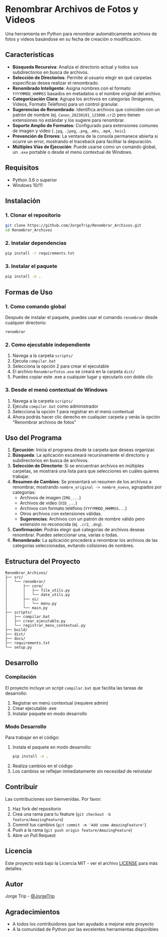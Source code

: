 # Renombrar Archivos de Fotos y Videos

Una herramienta en Python para renombrar automáticamente archivos de fotos y videos basándose en su fecha de creación o modificación.

## Características

- **Búsqueda Recursiva**: Analiza el directorio actual y todos sus subdirectorios en busca de archivos.
- **Selección de Directorios**: Permite al usuario elegir en qué carpetas específicas desea realizar el renombrado.
- **Renombrado Inteligente**: Asigna nombres con el formato `YYYYMMDD_HHMMSS` basados en metadatos o el nombre original del archivo.
- **Categorización Clara**: Agrupa los archivos en categorías (Imágenes, Videos, Formato Teléfono) para un control granular.
- **Sugerencias de Renombrado**: Identifica archivos que coinciden con un patrón de nombre (ej. `Canon_20230101_123000.cr2`) pero tienen extensiones no estándar y los sugiere para renombrar.
- **Soporte Amplio de Formatos**: Configurado para extensiones comunes de imagen y video (`.jpg`, `.jpeg`, `.png`, `.mkv`, `.mp4`, `.heic`).
- **Prevención de Errores**: La ventana de la consola permanece abierta si ocurre un error, mostrando el traceback para facilitar la depuración.
- **Múltiples Vías de Ejecución**: Puede usarse como un comando global, un `.exe` portable o desde el menú contextual de Windows.

## Requisitos

- Python 3.6 o superior
- Windows 10/11

## Instalación

### 1. Clonar el repositorio

```bash
git clone https://github.com/JorgeTrip/Renombrar_Archivos.git
cd Renombrar_Archivos
```

### 2. Instalar dependencias

```bash
pip install -r requirements.txt
```

### 3. Instalar el paquete

```bash
pip install -e .
```

## Formas de Uso

### 1. Como comando global

Después de instalar el paquete, puedes usar el comando `renombrar` desde cualquier directorio:

```bash
renombrar
```

### 2. Como ejecutable independiente

1. Navega a la carpeta `scripts/`
2. Ejecuta `compilar.bat`
3. Selecciona la opción 2 para crear el ejecutable
4. El archivo `RenombrarFotos.exe` se creará en la carpeta `dist/`
5. Puedes copiar este .exe a cualquier lugar y ejecutarlo con doble clic

### 3. Desde el menú contextual de Windows

1. Navega a la carpeta `scripts/`
2. Ejecuta `compilar.bat` como administrador
3. Selecciona la opción 1 para registrar en el menú contextual
4. Ahora podrás hacer clic derecho en cualquier carpeta y verás la opción "Renombrar archivos de fotos"

## Uso del Programa

1.  **Ejecución**: Inicia el programa desde la carpeta que deseas organizar.
2.  **Búsqueda**: La aplicación escaneará recursivamente el directorio y subdirectorios en busca de archivos.
3.  **Selección de Directorio**: Si se encuentran archivos en múltiples carpetas, se mostrará una lista para que selecciones en cuáles quieres trabajar.
4.  **Resumen de Cambios**: Se presentará un resumen de los archivos a renombrar, mostrando `nombre_original -> nombre_nuevo`, agrupados por categorías:
    - Archivos de imagen (`IMG_...`)
    - Archivos de video (`VID_...`)
    - Archivos con formato teléfono (`YYYYMMDD_HHMMSS...`)
    - Otros archivos con extensiones válidas.
    - **Sugerencias**: Archivos con un patrón de nombre válido pero extensión no reconocida (ej. `.cr2`, `.dng`).
5.  **Confirmación**: Podrás elegir qué categorías de archivos deseas renombrar. Puedes seleccionar una, varias o todas.
6.  **Renombrado**: La aplicación procederá a renombrar los archivos de las categorías seleccionadas, evitando colisiones de nombres.

## Estructura del Proyecto

```
Renombrar_Archivos/
├── src/
│   └── renombrar/
│       ├── core/
│       │   ├── file_utils.py
│       │   └── date_utils.py
│       ├── ui/
│       │   └── menu.py
│       └── main.py
├── scripts/
│   ├── compilar.bat
│   ├── crear_ejecutable.py
│   └── registrar_menu_contextual.py
├── build/
├── dist/
├── docs/
├── requirements.txt
└── setup.py
```

## Desarrollo

### Compilación

El proyecto incluye un script `compilar.bat` que facilita las tareas de desarrollo:

1. Registrar en menú contextual (requiere admin)
2. Crear ejecutable .exe
3. Instalar paquete en modo desarrollo

### Modo Desarrollo

Para trabajar en el código:

1. Instala el paquete en modo desarrollo:
   ```bash
   pip install -e .
   ```
2. Realiza cambios en el código
3. Los cambios se reflejan inmediatamente sin necesidad de reinstalar

## Contribuir

Las contribuciones son bienvenidas. Por favor:

1. Haz fork del repositorio
2. Crea una rama para tu feature (`git checkout -b feature/AmazingFeature`)
3. Commit tus cambios (`git commit -m 'Add some AmazingFeature'`)
4. Push a la rama (`git push origin feature/AmazingFeature`)
5. Abre un Pull Request

## Licencia

Este proyecto está bajo la Licencia MIT - ver el archivo [LICENSE](LICENSE) para más detalles.

## Autor

Jorge Trip - [@JorgeTrip](https://github.com/JorgeTrip)

## Agradecimientos

- A todos los contribuidores que han ayudado a mejorar este proyecto
- A la comunidad de Python por las excelentes herramientas disponibles 